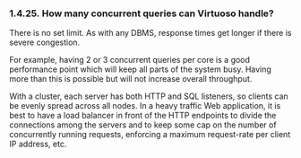 <div>

<div>

<div>

<div>

### 1.4.25. How many concurrent queries can Virtuoso handle?

</div>

</div>

</div>

There is no set limit. As with any DBMS, response times get longer if
there is severe congestion.

For example, having 2 or 3 concurrent queries per core is a good
performance point which will keep all parts of the system busy. Having
more than this is possible but will not increase overall throughput.

With a cluster, each server has both HTTP and SQL listeners, so clients
can be evenly spread across all nodes. In a heavy traffic Web
application, it is best to have a load balancer in front of the HTTP
endpoints to divide the connections among the servers and to keep some
cap on the number of concurrently running requests, enforcing a maximum
request-rate per client IP address, etc.

</div>
